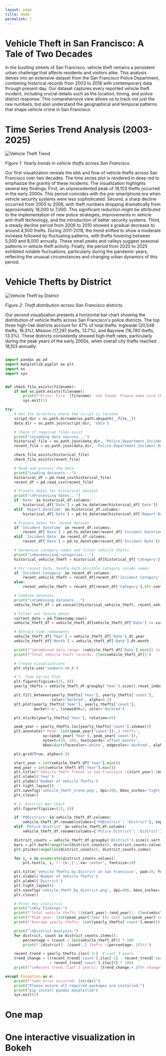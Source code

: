 ```yaml
---
layout: page
title: Home
permalink: /
---
```



# **Vehicle Theft in San Francisco: A Tale of Two Decades**

In the bustling streets of San Francisco, vehicle theft remains a persistent urban challenge that affects residents and visitors alike. This analysis delves into an extensive dataset from the San Francisco Police Department, combining historical records from 2003 to 2018 with contemporary data through present day.
Our dataset captures every reported vehicle theft incident, including crucial details such as the location, timing, and police district response. This comprehensive view allows us to track not just the raw numbers, but also understand the geographical and temporal patterns that shape vehicle crime in San Francisco.

# Time Series Trend Analysis (2003-2025)

![Vehicle Theft Trend](/vehicle_theft_trend.png)

*Figure 1: Yearly trends in vehicle thefts across San Francisco.*

Our first visualization reveals the ebb and flow of vehicle thefts across San Francisco over two decades. The time series plot is rendered in deep red to emphasize the gravity of these incidents.
The visualization highlights several key findings: First, an unprecedented peak of 18,103 thefts occurred in the early 2000s. This period coincides with the pre-smartphone era when vehicle security systems were less sophisticated. Second, a sharp decline occurred from 2005 to 2006, with theft numbers dropping dramatically from approximately 18,000 to 7,000. This significant reduction might be attributed to the implementation of new police strategies, improvements in vehicle anti-theft technology, and the introduction of better security systems.
Third, a steady decline period from 2006 to 2010 showed a gradual decrease to around 4,500 thefts. During 2011-2019, the trend shifted to show a moderate increase followed by fluctuating patterns, with thefts hovering between 5,000 and 8,000 annually. These small peaks and valleys suggest seasonal patterns in vehicle theft activity. Finally, the period from 2020 to 2025 exhibited notable fluctuations, particularly during the pandemic years, reflecting the unusual circumstances and changing urban dynamics of this period.


# Vehicle Thefts by District

![Vehicle Theft by District](/vehicle_theft_by_district.png)

*Figure 2: Theft distribution across San Francisco districts.*

Our second visualization presents a horizontal bar chart showing the distribution of vehicle thefts across San Francisco's police districts. The top three high-risk districts account for 47% of total thefts: Ingleside (20,546 thefts, 16.3%), Mission (17,297 thefts, 13.7%), and Bayview (16,780 thefts, 13.3%). These districts consistently showed high theft rates, particularly during the peak years of the early 2000s, when overall city thefts reached 18,103 annually.



```python

import pandas as pd
import matplotlib.pyplot as plt
import os
import sys


def check_file_exists(filename):
    if not os.path.exists(filename):
        print(f"Error: File '{filename}' not found. Please make sure the file exists in the docs/data directory.")
        sys.exit(1)

try:
    # Get the directory where the script is located
    script_dir = os.path.dirname(os.path.abspath(__file__))
    data_dir = os.path.join(script_dir, 'data')

    # Check if required files exist
    print("\nLoading data sources...")
    historical_file = os.path.join(data_dir, 'Police_Department_Incident_Reports__Historical_2003_to_May_2018_20250325.csv')
    recent_file = os.path.join(data_dir, 'Police_Department_Incident_Reports__2018_to_Present_20250325.csv')

    check_file_exists(historical_file)
    check_file_exists(recent_file)

    # Read and process the data
    print("Loading datasets...")
    historical_df = pd.read_csv(historical_file)
    recent_df = pd.read_csv(recent_file)

    # Process dates for historical dataset
    print("\nProcessing dates...")
    if 'Date' in historical_df.columns:
        historical_df['Date'] = pd.to_datetime(historical_df['Date'])
    elif 'Report Datetime' in historical_df.columns:
        historical_df['Date'] = pd.to_datetime(historical_df['Report Datetime'])

    # Process dates for recent dataset
    if 'Incident Datetime' in recent_df.columns:
        recent_df['Date'] = pd.to_datetime(recent_df['Incident Datetime'])
    elif 'Incident Date' in recent_df.columns:
        recent_df['Date'] = pd.to_datetime(recent_df['Incident Date'])

    # Harmonize category names and filter vehicle thefts
    print("\nHarmonizing categories...")
    historical_vehicle_theft = historical_df[historical_df['Category'] == 'VEHICLE THEFT'].copy()

    # For recent data, handle both possible category column names
    if 'Incident Category' in recent_df.columns:
        recent_vehicle_theft = recent_df[recent_df['Incident Category'].str.contains('Vehicle Theft', case=False, na=False)].copy()
    else:
        recent_vehicle_theft = recent_df[recent_df['Category'].str.contains('Vehicle Theft', case=False, na=False)].copy()

    # Combine datasets
    print("\nCombining datasets...")
    vehicle_theft_df = pd.concat([historical_vehicle_theft, recent_vehicle_theft], ignore_index=True)

    # Filter out future dates
    current_date = pd.Timestamp.now()
    vehicle_theft_df = vehicle_theft_df[vehicle_theft_df['Date'] <= current_date]

    # Extract time components
    vehicle_theft_df['Year'] = vehicle_theft_df['Date'].dt.year
    vehicle_theft_df['Month'] = vehicle_theft_df['Date'].dt.month

    print(f"\nCombined data range: {vehicle_theft_df['Date'].min()} to {vehicle_theft_df['Date'].max()}")
    print(f"Total vehicle theft records: {len(vehicle_theft_df)}")

    # Create visualizations
    plt.style.use('seaborn-v0_8')

    # 1. Time Series Plot
    plt.figure(figsize=(15, 8))
    yearly_thefts = vehicle_theft_df.groupby('Year').size().reset_index(name='count')

    plt.fill_between(yearly_thefts['Year'], yearly_thefts['count'], 
                     color='darkred', alpha=0.3)
    plt.plot(yearly_thefts['Year'], yearly_thefts['count'], 
             marker='o', linewidth=2, color='darkred')

    plt.xticks(yearly_thefts['Year'], rotation=45)

    peak_year = yearly_thefts.loc[yearly_thefts['count'].idxmax()]
    plt.annotate(f'Peak: {int(peak_year["count"]):,} thefts',
                 xy=(peak_year['Year'], peak_year['count']),
                 xytext=(10, 10), textcoords='offset points',
                 bbox=dict(facecolor='white', edgecolor='darkred', alpha=0.7))

    plt.grid(True, alpha=0.3)

    start_year = int(vehicle_theft_df['Year'].min())
    end_year = int(vehicle_theft_df['Year'].max())
    plt.title(f'Vehicle Theft Trends in San Francisco ({start_year}-{end_year})', pad=20, fontsize=14)
    plt.xlabel('Year')
    plt.ylabel('Number of Vehicle Thefts')
    plt.tight_layout()
    plt.savefig('vehicle_theft_trend.png', dpi=300, bbox_inches='tight')
    plt.close()

    # 2. District Bar Chart
    plt.figure(figsize=(15, 8))

    if 'PdDistrict' in vehicle_theft_df.columns:
        vehicle_theft_df.rename(columns={'PdDistrict': 'District'}, inplace=True)
    elif 'Police District' in vehicle_theft_df.columns:
        vehicle_theft_df.rename(columns={'Police District': 'District'}, inplace=True)

    district_counts = vehicle_theft_df.groupby('District').size().sort_values(ascending=True)
    bars = plt.barh(range(len(district_counts)), district_counts.values, color='darkred', alpha=0.7)
    plt.yticks(range(len(district_counts)), district_counts.index)

    for i, v in enumerate(district_counts.values):
        plt.text(v, i, f' {v:,}', va='center', fontsize=10)

    plt.title('Vehicle Thefts by District in San Francisco', pad=20, fontsize=14)
    plt.xlabel('Number of Vehicle Thefts')
    plt.ylabel('District')
    plt.tight_layout()
    plt.savefig('vehicle_theft_by_district.png', dpi=300, bbox_inches='tight')
    plt.close()

    # Print key statistics
    print("\nKey Findings:")
    print(f"Total vehicle thefts ({start_year}-{end_year}): {len(vehicle_theft_df):,}")
    print(f"Peak year: {int(peak_year['Year'])} with {int(peak_year['count']):,} thefts")
    print(f"Average yearly thefts: {int(yearly_thefts['count'].mean()):,}")

    print("\nDistrict Analysis:")
    for district, count in district_counts.items():
        percentage = (count / len(vehicle_theft_df)) * 100
        print(f"{district}: {count:,} thefts ({percentage:.1f}%)")

    recent_trend = yearly_thefts.iloc[-3:]  # Last 3 years
    trend_change = ((recent_trend['count'].iloc[-1] - recent_trend['count'].iloc[0]) 
                    / recent_trend['count'].iloc[0] * 100)
    print(f"\nRecent trend (last 3 years): {trend_change:+.1f}% change")

except Exception as e:
    print(f"\nAn error occurred: {str(e)}")
    print("Please ensure all required packages are installed:")
    print("pip install pandas matplotlib")
    sys.exit(1)

```


# One map



# One interactive visualization in Bokeh

